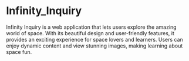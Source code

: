 # Infinity_Inquiry
Infinity Inquiry is a web application that lets users explore the amazing world of space. With its beautiful design and user-friendly features, it provides an exciting experience for space lovers and learners. Users can enjoy dynamic content and view stunning images, making learning about space fun.
